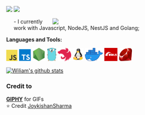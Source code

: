 <a href="https://www.linkedin.com/in/wiliamvj/"><img src="https://img.shields.io/badge/LinkedIn-informational?logo=linkedin"/></a>
<a href="https://discordapp.com/users/Wiliam#8625"><img src="https://img.shields.io/badge/Discord-informational?logo=discord&color=purple&logoColor=white"/></a>

<img style="margin-right: 160px" align='right' src="https://media.giphy.com/media/TucS1JF3urHJI9mlGh/giphy.gif" width='220'>

<p style="margin-left: 20px"> 
  - I currently work with Javascript, NodeJS, NestJS and Golang;
</p>

**Languages and Tools:**  

<code><img height="30" src="https://raw.githubusercontent.com/github/explore/80688e429a7d4ef2fca1e82350fe8e3517d3494d/topics/javascript/javascript.png"></code>
<code><img height="32" src="https://github.com/wiliamvj/wiliamvj/blob/main/typescript_original_logo_icon_146317.png?raw=true"></code>
<code><img height="35" src="https://raw.githubusercontent.com/github/explore/80688e429a7d4ef2fca1e82350fe8e3517d3494d/topics/nodejs/nodejs.png"></code>
<code><img height="35" src="https://github.com/wiliamvj/wiliamvj/blob/main/gopher-logo.png"></code>
<code><img height="35" src="https://github.com/wiliamvj/wiliamvj/blob/main/nestjs-logo-09342F76C0-seeklogo.com.png?raw=true"></code>
<code><img height="35" src="https://github.com/wiliamvj/wiliamvj/blob/main/linux-22615.png?raw=true"></code>
<code><img height="35" src="https://raw.githubusercontent.com/wiliamvj/wiliamvj/main/Moby-logo.webp"></code>
<code><img height="35" src="https://github.com/wiliamvj/wiliamvj/blob/main/rails.png?raw=true"></code>
<code><img height="35" src="https://github.com/wiliamvj/wiliamvj/blob/main/Ruby_logo.png?raw=true"></code>

<p>
  <a href="https://github.com/wiliamvj?tab=repositories">
    <img  width="500" height="auto" alt="Wiliam's github stats" 
          src="https://github-readme-stats.vercel.app/api?username=wiliamvj&show_icons=true&theme=dracula&count_private=true" />
  </a>
</p>

<!-- Credit -->

### Credit to

[**GIPHY**](https://giphy.com/) for GIFs<br />
⭐️ Credit [JoykishanSharma](https://github.com/JoykishanSharma)
